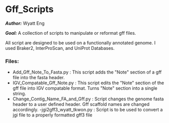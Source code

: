 # Gff_Scripts 
***Author:*** Wyatt Eng

***Goal:*** A collection of scripts to manipulate or reformat gff files.

All script are designed to be used on a functionally annotated genome. I used Braker2, InterProScan, and UniProt Databases.

### Files:
- Add_Gff_Note_To_Fasta.py : This script adds the "Note" section of a gff file into the fasta header.
- IGV_Compatable_Gff_Note.py : This script edits the "Note" section of the gff file into IGV compatable format. Turns "Note" section into a single string.
- Change_Contig_Name_FA_and_Gff.py : Script changes the genome fasta header to a user defined header. Gff scaffold names are changed accordingly.
-jgi2gff3_wyatt_tkwon.py : Script is to be used to convert a jgi file to a properly formatted gff3 file

